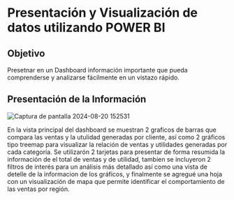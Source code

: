 # Presentación y Visualización de datos utilizando POWER BI

## Objetivo
Presetnar en un Dashboard información importante que pueda comprenderse y analizarse fácilmente en un vistazo rápido.

## Presentación de la Información

![Captura de pantalla 2024-08-20 152531](https://github.com/user-attachments/assets/16efd2db-0ca9-4e86-a96e-5f03d8a64df8)

En la vista principal del dashboard se muestran 2 graficos de barras que compara las ventas y la utulidad generadas por cliente, así como 2 
gráficos tipo treemap para visualizar la relación de ventas y utilidades generadas por cada categoría. Se utilizarón 2 tarjetas para presentar 
de forma resumida la información de el total de ventas y de utilidad, tambíen se incluyeron 2 filtros de interés para un análisis más detallado 
así como una vista de detelle de la informacion de los gráficos, y finalmente se agregué una hoja con un visualización de mapa que permite 
identificar el comportamiento de las ventas por región.


